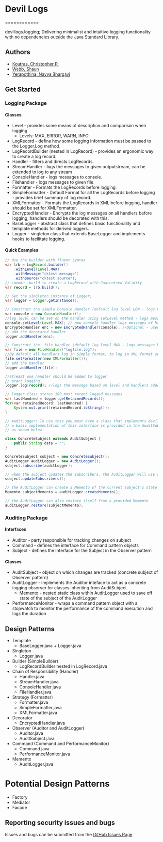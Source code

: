 # Devil Logs
============

devillogs.logging; Delivering minimalist and intuitive logging functionality with no dependencies outside the Java Standard Library.

## Authors
* [Koutras, Christopher P.](https://github.com/cpkoutras)
* [Webb, Shaun](https://github.com/shaunwebb20)
* [Yerapothina, Navya Bhargavi](https://github.com/NavyaBhargaviYerapothina)


## Get Started

### Logging Package

#### Classes
- Level - provides some means of description and comparison when logging.
    - Levels: MAX, ERROR, WARN, INFO
- LogRecord - define how some logging information must be passed to the Logger.Log method.
- LogRecordBuilder (nested in LogRecord) - provides an ergonomic way to create a log record.
- Handler - filters and directs LogRecords.
- StreamHandler - logs the messages to given outputstream, can be extended to log to any stream
- ConsoleHandler - logs messages to console.
- Filehandler - logs messages to given file.
- Formatter - Formats the LogRecords before logging.
- SimpleFormatter - Default Format for all the LogRecords before logging - provides brief summary of log record.
- XMLFormatter - Formats the LogRecords in XML before logging, handler should be set for XMLFormatter.
- EncryptedHandler - Encrypts the log messages on all handlers before logging, handlers should be decorated with this.
- BaseLogger - abstract class that defines basic functionality and template methods for derived loggers.
- Logger - singleton class that extends BaseLogger and implements hooks to facilitate logging.

#### Quick Examples

```java
// Use the builder with fluent syntax
var lrb = LogRecord.builder()
    .withLevel(Level.MAX)
    .withMessage("cktest message")
    .withSource("cktest source");
// invoke .build to create a LogRecord with Guarenteed Validity
var record = lrb.build();

// Get the singleton instance of Logger;
var logger = Logger.getInstance();

// Construct the simple Console Handler (default log level LOW - logs messages LOW)
var console = new ConsoleHandler();
//log level can be set on the handler using setLevel method - logs messages of given level
console.setLevel(Level.MAX); // now console handler logs messages of Max level
EncryptedHandler enc = new EncryptedHandler(console); //Optional - used to encrypt log messages, can be added on all handlers
// add the decorated handler
logger.addHandler(enc);

// Construct the  file Handler (default log level MAX - logs messages MAX and below)
var file = new FileHandler("logfile.log");
//By default all handlers log in Simple format, to log in XML format setFormatter for the handler
file.setFormatter(new XMLFormatter());
// add the handler
logger.addHandler(file);

//atleast one handler should be added to logger
// start logging. 
logger.log(record); //logs the message based on level and handlers added

// logger class stores 100 most recent logged messages
var lastHundred = logger.getRetainedRecords();
for(var retainedRecord: lastHundred) {
    System.out.print(retainedRecord.toString());
}

// AuditLogger: To use this you must have a class that implements devillogs.auditing.Subject interface
// a basic implementation of this interface is provided in the AuditSubject class, which can be extended
// as shown below

class ConcreteSubject extends AuditSubject {
	public String data = "";
}

ConcreteSubject subject = new ConcreteSubject();
AuditLogger auditLogger = new AuditLogger();
subject.subscribe(auditLogger);

// when the subject updates the subscribers, the AuditLogger will use a logger instance to log the subject's current state
subject.updateSubscribers();

// the AuditLogger can create a Memento of the current subject's state
Memento subjectMemento = auditLogger.createMemento();

// the AuditLogger can also restore itself from a provided Memento
auditLogger.restore(subjectMemento);

```

### Auditing Package

#### Interfaces
- Auditor - party responsible for tracking changes on subject
- Command - defines the interface for Command pattern objects
- Subject - defines the interface for the Subject in the Observer pattern

#### Classes
- AuditSubject - object on which changes are tracked (concrete subject of Observer pattern)
- AuditLogger - implements the Auditor inteface to act as a concrete logging observer for classes inheriting from AuditSubject
	- Memento - nested static class within AuditLogger used to save off state of the subject of the AuditLogger
- PerformanceMonitor - wraps a command pattern object with a stopwatch to monitor the performance of the command execution and logs the duration


## Design Patterns

- Template 
    - BaseLogger.java + Logger.java
- Singleton 
    - Logger.java 
- Builder (SimpleBuilder)
    - LogRecordBuilder nested in LogRecord.java
- Chain of Responsibility (Handler)
    - Handler.java
	- StreamHandler.java
	- ConsoleHandler.java
	- FileHandler.java	
- Strategy (Formatter)
	- Formatter.java
	- SimpleFormatter.java
	- XMLFormatter.java
- Decorator
	- EncryptedHandler.java
- Observer (Auditor and AuditLogger)
    - Auditor.java
    - AuditSubject.java
- Command (Command and PerformanceMonitor)
	- Command.java
	- PerformanceMonitor.java
- Memento
	- AuditLogger.java

# Potential Design Patterns
- Factory
- Mediator
- Facade

## Reporting security issues and bugs

Issues and bugs can be submitted from the [GitHub Issues Page](https://github.com/CCSU-DesignPatterns/publicfinalprojectf22-devil-logs/issues)
